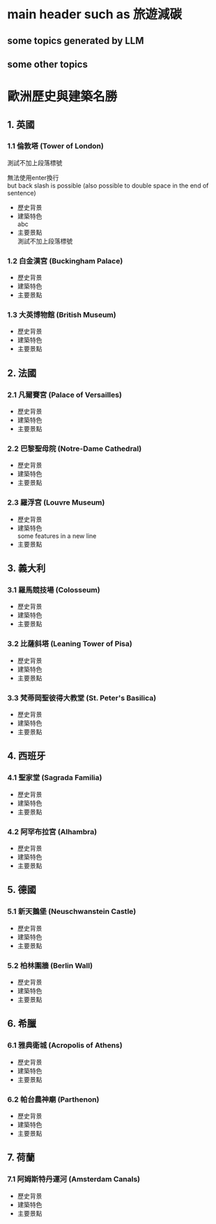 # main header such as 旅遊減碳
## some topics generated by LLM
## some other topics
# 歐洲歷史與建築名勝

## 1. 英國
### 1.1 倫敦塔 (Tower of London)
測試不加上段落標號

無法使用enter換行   
but back slash is possible (also possible to double space in the end of sentence)
- 歷史背景
- 建築特色\
abc
- 主要景點\
測試不加上段落標號

### 1.2 白金漢宮 (Buckingham Palace)
- 歷史背景
- 建築特色
- 主要景點

### 1.3 大英博物館 (British Museum)
- 歷史背景
- 建築特色
- 主要景點

## 2. 法國
### 2.1 凡爾賽宮 (Palace of Versailles)
- 歷史背景
- 建築特色
- 主要景點

### 2.2 巴黎聖母院 (Notre-Dame Cathedral)
- 歷史背景
- 建築特色
- 主要景點

### 2.3 羅浮宮 (Louvre Museum)
- 歷史背景
- 建築特色\
some features in a new line
- 主要景點

## 3. 義大利
### 3.1 羅馬競技場 (Colosseum)
- 歷史背景
- 建築特色
- 主要景點

### 3.2 比薩斜塔 (Leaning Tower of Pisa)
- 歷史背景
- 建築特色
- 主要景點

### 3.3 梵蒂岡聖彼得大教堂 (St. Peter's Basilica)
- 歷史背景
- 建築特色
- 主要景點

## 4. 西班牙
### 4.1 聖家堂 (Sagrada Familia)
- 歷史背景
- 建築特色
- 主要景點

### 4.2 阿罕布拉宮 (Alhambra)
- 歷史背景
- 建築特色
- 主要景點

## 5. 德國
### 5.1 新天鵝堡 (Neuschwanstein Castle)
- 歷史背景
- 建築特色
- 主要景點

### 5.2 柏林圍牆 (Berlin Wall)
- 歷史背景
- 建築特色
- 主要景點

## 6. 希臘
### 6.1 雅典衛城 (Acropolis of Athens)
- 歷史背景
- 建築特色
- 主要景點

### 6.2 帕台農神廟 (Parthenon)
- 歷史背景
- 建築特色
- 主要景點

## 7. 荷蘭
### 7.1 阿姆斯特丹運河 (Amsterdam Canals)
- 歷史背景
- 建築特色
- 主要景點
